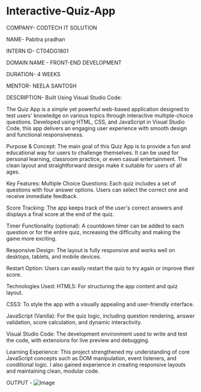 # Interactive-Quiz-App

COMPANY- CODTECH IT SOLUTION

NAME- Pabitra pradhan

INTERN ID- CT04DG1801

DOMAIN NAME - FRONT-END DEVELOPMENT 

DURATION- 4 WEEKS

MENTOR- NEELA SANTOSH

DESCRIPTION- Built Using Visual Studio Code:

The Quiz App is a simple yet powerful web-based application designed to test users' knowledge on various topics through interactive multiple-choice questions. Developed using HTML, CSS, and JavaScript in Visual Studio Code, this app delivers an engaging user experience with smooth design and functional responsiveness.

Purpose & Concept:
The main goal of this Quiz App is to provide a fun and educational way for users to challenge themselves. It can be used for personal learning, classroom practice, or even casual entertainment. The clean layout and straightforward design make it suitable for users of all ages.

Key Features:
Multiple Choice Questions: Each quiz includes a set of questions with four answer options. Users can select the correct one and receive immediate feedback.

Score Tracking: The app keeps track of the user's correct answers and displays a final score at the end of the quiz.

Timer Functionality (optional): A countdown timer can be added to each question or for the entire quiz, increasing the difficulty and making the game more exciting.

Responsive Design: The layout is fully responsive and works well on desktops, tablets, and mobile devices.

Restart Option: Users can easily restart the quiz to try again or improve their score.

Technologies Used:
HTML5: For structuring the app content and quiz layout.

CSS3: To style the app with a visually appealing and user-friendly interface.

JavaScript (Vanilla): For the quiz logic, including question rendering, answer validation, score calculation, and dynamic interactivity.

Visual Studio Code: The development environment used to write and test the code, with extensions for live preview and debugging.

 Learning Experience:
This project strengthened my understanding of core JavaScript concepts such as DOM manipulation, event listeners, and conditional logic. I also gained experience in creating responsive layouts and maintaining clean, modular code.


OUTPUT - ![Image](https://github.com/user-attachments/assets/45478cbd-429e-4438-89f7-36220fed070d)
